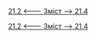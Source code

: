 [21.2 <--- ](21_2.md) [   Зміст   ](README.md) [--> 21.4](21_4.md)



[21.2 <--- ](21_2.md) [   Зміст   ](README.md) [--> 21.4](21_4.md)
